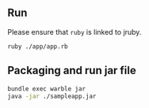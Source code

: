 
## Run

Please ensure that `ruby` is linked to jruby.

`ruby ./app/app.rb`

## Packaging and run jar file

```sh
bundle exec warble jar
java -jar ./sampleapp.jar
```
